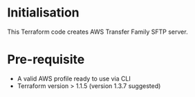 # Initialisation

This Terraform code creates AWS Transfer Family SFTP server.

# Pre-requisite

- A valid AWS profile ready to use via CLI
- Terraform version > 1.1.5 (version 1.3.7 suggested)
